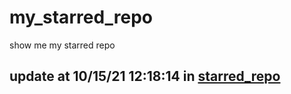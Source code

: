 # my_starred_repo
show me my starred repo

update at 10/15/21 12:18:14 in [starred_repo](./index.html)
---

